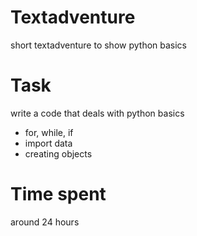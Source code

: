 # Textadventure
short textadventure to show python basics


# Task
write a code that deals with python basics
- for, while, if
- import data
- creating objects

# Time spent
around 24 hours
